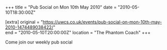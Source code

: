 +++
title = "Pub Social on Mon 10th May 2010"
date = "2010-05-10T18:30:00Z"

[extra]
original = "https://uwcs.co.uk/events/pub-social-on-mon-10th-may-2010-1474489038422/"    
end = "2010-05-10T20:00:00Z"
location = "The Phantom Coach"
+++

Come join our weekly pub social

